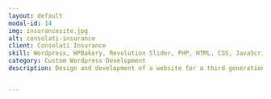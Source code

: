 ```yaml
---
layout: default
modal-id: 14
img: insurancesite.jpg
alt: consolati-insurance
client: Consolati Insurance 
skill: Wordpress, WPBakery, Revolution Slider, PHP, HTML, CSS, JavaScript, Plugin Development, Theme Customization
category: Custom Wordpress Development
description: Design and development of a website for a third generation, small town independent insurance agency that will help them continue to build their business for years to come by emphasizing what has made them succeed, their expertise and their customer service. Following are some specific tasks that I have worked on. <ul><li>Designed web pages using page builder WPBakery </li><li>Customized plugin development</li><li>Customized theme</li><li>Set up sliders with Revolution Slider</li><li>Set up quote form with Contact Form 7 plugin</li><li>Mobile Responsive Development for the site</li></ul><br><button name="button2" onclick="window.open('https://www.consolatiinsurance.com/')"> View Site</button>


---
```


